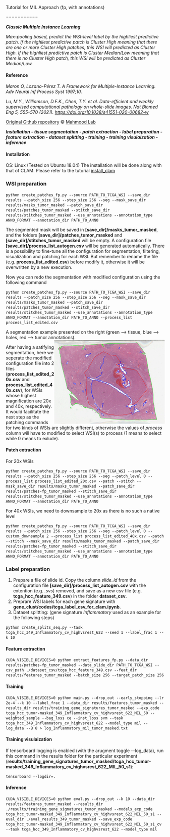 Tutorial for MIL Approach (fp, with annotations)


===========

***Classic Multiple Instance Learning***

*Max-pooling based, predict the WSI-level label by the highliest predictive patch. If the highliest predictive patch is Cluster High meaning that there are one or more Cluster High patches, this WSI will predicted as Cluster High. If the highliest predictive patch is Cluster Median/Low meaning that there is no Cluster High patch, this WSI will be predicted as Cluster Median/Low.*


#### Reference

*Maron O, Lozano-Pérez T. A Framework for Multiple-Instance Learning. Adv Neural Inf Process Syst 1997;10.*

*Lu, M.Y., Williamson, D.F.K., Chen, T.Y. et al. Data-efficient and weakly supervised computational pathology on whole-slide images. Nat Biomed Eng 5, 555–570 (2021). https://doi.org/10.1038/s41551-020-00682-w*

[Original Github repository](https://github.com/mahmoodlab/CLAM) © [Mahmood Lab](http://www.mahmoodlab.org)


***Installation - tissue segmentation - patch extraction - label preparation - feature extraction - dataset splitting - training - training visulaization - inference***


#### Installation
OS: Linux (Tested on Ubuntu 18.04) 
The installation will be done along with that of CLAM. Please refer to the tutorial [install_clam](tutorials/install_clam.md)


### WSI preparation
```shell
python create_patches_fp.py --source PATH_TO_TCGA_WSI --save_dir results --patch_size 256 --step_size 256 --seg --mask_save_dir results/masks_tumor_masked --patch_save_dir results/patches_tumor_masked --stitch_save_dir results/stitches_tumor_masked --use_annotations --annotation_type ANNO_FORMAT --annotation_dir PATH_TO_ANNO
```
The segmented mask will be saved in **[save_dir]/masks_tumor_masked**, and the folders **[save_dir]/patches_tumor_masked** and **[save_dir]/stitches_tumor_masked** will be empty. A configuration file **[save_dir]/process_list_autogen.csv** will be generated automatically. There is a possibility to fine-tune all the configuration for segmentation, filtering, visualization and patching for each WSI. But remember to rename the file (e.g. **process_list_edited.csv**) before modify it, otherwise it will be overwritten by a new execution.

Now you can redo the segmentation with modified configuration using the following command
```shell
python create_patches_fp.py --source PATH_TO_TCGA_WSI --save_dir results --patch_size 256 --step_size 256 --seg --mask_save_dir results/masks_tumor_masked --patch_save_dir results/patches_tumor_masked --stitch_save_dir results/stitches_tumor_masked --use_annotations --annotation_type ANNO_FORMAT --annotation_dir PATH_TO_ANNO --process_list process_list_edited.csv
```

A segmentation example presented on the right (green --> tissue, blue --> holes, red --> tumor annotations).
<img src="../docs/seg_anno_A9H4.jpg" width="350px" align="right" />

After having a satifying segmentation, here we seperate the modified configuration file into 2 files (**process_list_edited_20x.csv** and **process_list_edited_40x.csv**), for WSIs whose highest magnification are 20x and 40x, respectively. It would facilitate the next step as the patching commands for two kinds of WSIs are slightly different, otherwise the values of *process* column will have to modified to select WSI(s) to process (1 means to select while 0 means to exlude).

#### Patch extraction
For 20x WSIs
```shell
python create_patches_fp.py --source PATH_TO_TCGA_WSI --save_dir results --patch_size 256 --step_size 256 --seg --patch_level 0 --process_list process_list_edited_20x.csv --patch --stitch --mask_save_dir results/masks_tumor_masked --patch_save_dir results/patches-fp_tumor_masked --stitch_save_dir results/stitches_tumor_masked --use_annotations --annotation_type ANNO_FORMAT --annotation_dir PATH_TO_ANNO
```

For 40x WSIs, we need to downsample to 20x as there is no such a native level
```shell
python create_patches_fp.py --source PATH_TO_TCGA_WSI --save_dir results --patch_size 256 --step_size 256 --seg --patch_level 0 --custom_downsample 2 --process_list process_list_edited_40x.csv --patch --stitch --mask_save_dir results/masks_tumor_masked --patch_save_dir results/patches-fp_tumor_masked --stitch_save_dir results/stitches_tumor_masked --use_annotations --annotation_type ANNO_FORMAT --annotation_dir PATH_TO_ANNO
```

### Label preparation
1. Prepare a file of slide id. Copy the column *slide_id* from the configuration file **[save_dir]/process_list_autogen.csv** with the extention (e.g. *.svs*) removed, and save as a new csv file (e.g. **tcga_hcc_feature_349.csv**) in the folder **dataset_csv**. 
2. Preprare WSI labels for each gene signature with **gene_clust/codes/tcga_label_csv_for_clam.ipynb**.
3. Dataset splitting: (gene signature *Inflammatory* used as an example for the following steps)
```shell
python create_splits_seq.py --task tcga_hcc_349_Inflammatory_cv_highvsrest_622 --seed 1 --label_frac 1 --k 10
```

#### Feature extraction
```shell
CUDA_VISIBLE_DEVICES=0 python extract_features_fp.py --data_dir results/patches-fp_tumor_masked --data_slide_dir PATH_TO_TCGA_WSI --csv_path ./dataset_csv/tcga_hcc_feature_349.csv --feat_dir results/features_tumor_masked --batch_size 256 --target_patch_size 256
```


#### Training
```shell
CUDA_VISIBLE_DEVICES=0 python main.py --drop_out --early_stopping --lr 2e-4 --k 10 --label_frac 1 --data_dir results/features_tumor_masked --results_dir results/training_gene_signatures_tumor_masked --exp_code tcga_hcc_tumor-masked_349_Inflammatory_cv_highvsrest_622_MIL_50 --weighted_sample --bag_loss ce --inst_loss svm --task tcga_hcc_349_Inflammatory_cv_highvsrest_622 --model_type mil --log_data --B 8 > log_Inflammatory_mil_tumor_masked.txt
```

#### Training visulaization
If tensorboard logging is enabled (with the arugment toggle --log_data), run this command in the results folder for the particular experiment (**results/training_gene_signatures_tumor_masked/tcga_hcc_tumor-masked_349_Inflammatory_cv_highvsrest_622_MIL_50_s1**):
```shell
tensorboard --logdir=.
```

#### Inference
```shell
CUDA_VISIBLE_DEVICES=0 python eval.py --drop_out --k 10 --data_dir results/features_tumor_masked --results_dir ./results/training_gene_signatures_tumor_masked --models_exp_code tcga_hcc_tumor-masked_349_Inflammatory_cv_highvsrest_622_MIL_50_s1 --eval_dir ./eval_results_349_tumor_masked --save_exp_code tcga_hcc_tumor-masked_349_Inflammatory_cv_highvsrest_622_MIL_50_s1_cv --task tcga_hcc_349_Inflammatory_cv_highvsrest_622 --model_type mil
```



